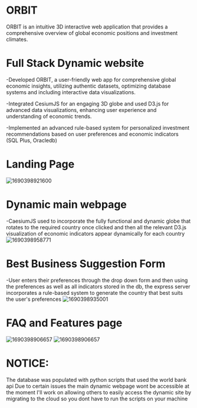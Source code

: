 # ORBIT
ORBIT is an intuitive 3D interactive web application that provides a comprehensive overview of global economic positions and investment climates.

# Full Stack Dynamic website
-Developed ORBIT, a user-friendly web app for comprehensive global economic insights, utilizing authentic datasets, optimizing database systems and including interactive data visualizations.

-Integrated CesiumJS for an engaging 3D globe and used D3.js for advanced data visualizations, enhancing user experience and understanding of economic trends.

-Implemented an advanced rule-based system for personalized investment recommendations based on user preferences and economic indicators (SQL Plus, Oracledb)

# Landing Page
![1690398921600](https://github.com/Moneebah/ORBIT/assets/129015993/e9e44053-74a3-4c79-8f30-86c0ded294e7)

# Dynamic main webpage
-CaesiumJS used to incorporate the fully functional and dynamic globe that rotates to the required country once clicked and then all the relevant D3.js visualization of economic indicators appear dynamically for each country
![1690398958771](https://github.com/Moneebah/ORBIT/assets/129015993/8a966647-3f93-48c3-9ce6-844be27c1768)

# Best Business Suggestion Form
-User enters their preferences through the drop down form and then using the preferences as well as all indicators stored in the db, the express server incorporates a rule-based system to generate the country that best suits the user's preferences
![1690398935001](https://github.com/Moneebah/ORBIT/assets/129015993/7a39639a-40fe-4f43-af70-48a3dc76e12e)

# FAQ and Features page
![1690398906657](https://github.com/Moneebah/ORBIT/assets/129015993/a5cd8c98-cd22-4966-a324-02c87747888f)
![1690398906657](https://github.com/Moneebah/ORBIT/assets/129015993/ca92bcaf-5c0e-4e2d-a21f-b9a42b0478a5)



# NOTICE:
The database was populated with python scripts that used the world bank api
Due to certain issues the main dynamic webpage wont be accessible at the moment
I'll work on allowing others to easily access the dynamic site by migrating to the cloud so you dont have to run the scripts on your machine


